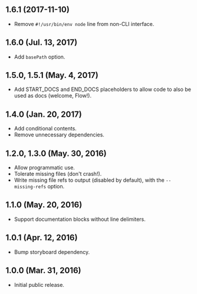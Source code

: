 ## 1.6.1 (2017-11-10)

* Remove `#!/usr/bin/env node` line from non-CLI interface.

## 1.6.0 (Jul. 13, 2017)

* Add `basePath` option.

## 1.5.0, 1.5.1 (May. 4, 2017)

* Add START_DOCS and END_DOCS placeholders to allow code to also be used as docs (welcome, Flow!).

## 1.4.0 (Jan. 20, 2017)

* Add conditional contents.
* Remove unnecessary dependencies.

## 1.2.0, 1.3.0 (May. 30, 2016)

* Allow programmatic use.
* Tolerate missing files (don't crash!).
* Write missing file refs to output (disabled by default), with the `--missing-refs` option.

## 1.1.0 (May. 20, 2016)

* Support documentation blocks without line delimiters.

## 1.0.1 (Apr. 12, 2016)

* Bump storyboard dependency.

## 1.0.0 (Mar. 31, 2016)

* Initial public release.
